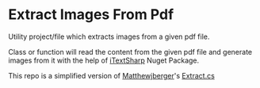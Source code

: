 # Extract Images From Pdf
Utility project/file which extracts images from a given pdf file.

Class or function will read the content from the given pdf file and generate images from it with the help of [iTextSharp](https://www.nuget.org/packages/iTextSharp) Nuget Package.

This repo is a simplified version of [Matthewjberger](https://github.com/matthewjberger)'s [Extract.cs](https://gist.github.com/matthewjberger/f4f6fc5e56ec78057949bf8c76fbf977)
